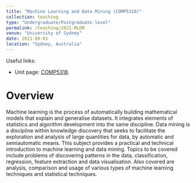 ```yaml
---
title: "Machine Learning and Data Mining (COMP5318)"
collection: teaching
type: "Undergraduate/Postgraduate level"
permalink: /teaching/2021-MLDM
venue: "University of Sydney"
date: 2021-08-01
location: "Sydney, Australia"
---
```


Useful links:
- Unit page: [COMP5318](https://www.sydney.edu.au/units/COMP5318).

Overview
======
Machine learning is the process of automatically building mathematical models that explain and generalise datasets. It integrates elements of statistics and algorithm development into the same discipline. Data mining is a discipline within knowledge discovery that seeks to facilitate the exploration and analysis of large quantities for data, by automatic and semiautomatic means. This subject provides a practical and technical introduction to machine learning and data mining. Topics to be covered include problems of discovering patterns in the data, classification, regression, feature extraction and data visualisation. Also covered are analysis, comparison and usage of various types of machine learning techniques and statistical techniques.
